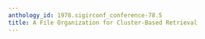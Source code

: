 ```yaml
---
anthology_id: 1978.sigirconf_conference-78.5
title: A File Organization for Cluster-Based Retrieval
---
```


